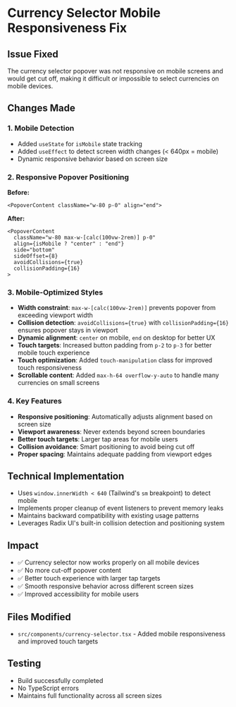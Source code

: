 # Currency Selector Mobile Responsiveness Fix

## Issue Fixed
The currency selector popover was not responsive on mobile screens and would get cut off, making it difficult or impossible to select currencies on mobile devices.

## Changes Made

### 1. Mobile Detection
- Added `useState` for `isMobile` state tracking
- Added `useEffect` to detect screen width changes (< 640px = mobile)
- Dynamic responsive behavior based on screen size

### 2. Responsive Popover Positioning
**Before:**
```tsx
<PopoverContent className="w-80 p-0" align="end">
```

**After:**
```tsx
<PopoverContent 
  className="w-80 max-w-[calc(100vw-2rem)] p-0" 
  align={isMobile ? "center" : "end"}
  side="bottom"
  sideOffset={8}
  avoidCollisions={true}
  collisionPadding={16}
>
```

### 3. Mobile-Optimized Styles
- **Width constraint**: `max-w-[calc(100vw-2rem)]` prevents popover from exceeding viewport width
- **Collision detection**: `avoidCollisions={true}` with `collisionPadding={16}` ensures popover stays in viewport
- **Dynamic alignment**: `center` on mobile, `end` on desktop for better UX
- **Touch targets**: Increased button padding from `p-2` to `p-3` for better mobile touch experience
- **Touch optimization**: Added `touch-manipulation` class for improved touch responsiveness
- **Scrollable content**: Added `max-h-64 overflow-y-auto` to handle many currencies on small screens

### 4. Key Features
- **Responsive positioning**: Automatically adjusts alignment based on screen size
- **Viewport awareness**: Never extends beyond screen boundaries
- **Better touch targets**: Larger tap areas for mobile users
- **Collision avoidance**: Smart positioning to avoid being cut off
- **Proper spacing**: Maintains adequate padding from viewport edges

## Technical Implementation
- Uses `window.innerWidth < 640` (Tailwind's `sm` breakpoint) to detect mobile
- Implements proper cleanup of event listeners to prevent memory leaks
- Maintains backward compatibility with existing usage patterns
- Leverages Radix UI's built-in collision detection and positioning system

## Impact
- ✅ Currency selector now works properly on all mobile devices
- ✅ No more cut-off popover content
- ✅ Better touch experience with larger tap targets
- ✅ Smooth responsive behavior across different screen sizes
- ✅ Improved accessibility for mobile users

## Files Modified
- `src/components/currency-selector.tsx` - Added mobile responsiveness and improved touch targets

## Testing
- Build successfully completed
- No TypeScript errors
- Maintains full functionality across all screen sizes
